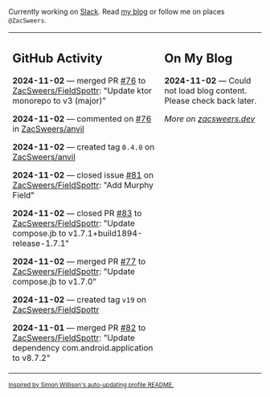 Currently working on [Slack](https://slack.com/). Read [my blog](https://zacsweers.dev/) or follow me on places `@ZacSweers`.

<table><tr><td valign="top" width="60%">

## GitHub Activity
<!-- githubActivity starts -->
**2024-11-02** — merged PR [#76](https://github.com/ZacSweers/FieldSpottr/pull/76) to [ZacSweers/FieldSpottr](https://github.com/ZacSweers/FieldSpottr): "Update ktor monorepo to v3 (major)"

**2024-11-02** — commented on [#76](https://github.com/ZacSweers/anvil/issues/76#issuecomment-2452870102) in [ZacSweers/anvil](https://github.com/ZacSweers/anvil)

**2024-11-02** — created tag `0.4.0` on [ZacSweers/anvil](https://github.com/ZacSweers/anvil)

**2024-11-02** — closed issue [#81](https://github.com/ZacSweers/FieldSpottr/issues/81) on [ZacSweers/FieldSpottr](https://github.com/ZacSweers/FieldSpottr): "Add Murphy Field"

**2024-11-02** — closed PR [#83](https://github.com/ZacSweers/FieldSpottr/pull/83) to [ZacSweers/FieldSpottr](https://github.com/ZacSweers/FieldSpottr): "Update compose.jb to v1.7.1+build1894-release-1.7.1"

**2024-11-02** — merged PR [#77](https://github.com/ZacSweers/FieldSpottr/pull/77) to [ZacSweers/FieldSpottr](https://github.com/ZacSweers/FieldSpottr): "Update compose.jb to v1.7.0"

**2024-11-02** — created tag `v19` on [ZacSweers/FieldSpottr](https://github.com/ZacSweers/FieldSpottr)

**2024-11-01** — merged PR [#82](https://github.com/ZacSweers/FieldSpottr/pull/82) to [ZacSweers/FieldSpottr](https://github.com/ZacSweers/FieldSpottr): "Update dependency com.android.application to v8.7.2"
<!-- githubActivity ends -->
</td><td valign="top" width="40%">

## On My Blog
<!-- blog starts -->
**2024-11-02** — Could not load blog content. Please check back later.
<!-- blog ends -->
_More on [zacsweers.dev](https://zacsweers.dev/)_
</td></tr></table>

<sub><a href="https://simonwillison.net/2020/Jul/10/self-updating-profile-readme/">Inspired by Simon Willison's auto-updating profile README.</a></sub>